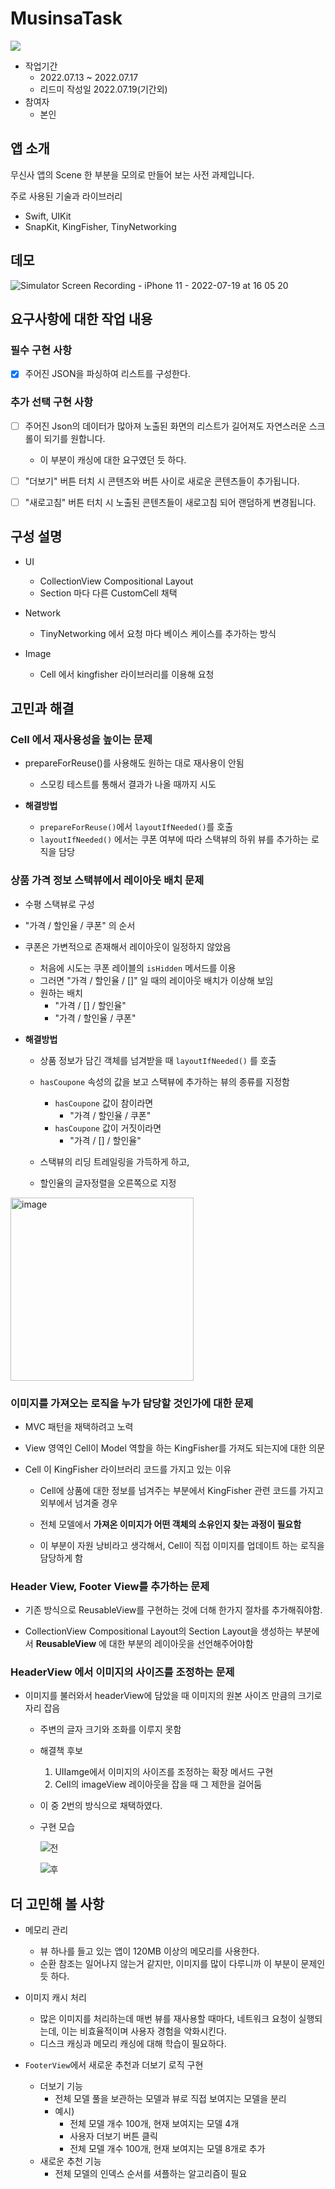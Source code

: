 # MusinsaTask

![](https://i.imgur.com/shldiJX.png)

* 작업기간
    * 2022.07.13 ~ 2022.07.17
    * 리드미 작성일 2022.07.19(기간외)
* 참여자 
    * 본인

## 앱 소개

무신사 앱의 Scene 한 부분을 모의로 만들어 보는 사전 과제입니다.

주로 사용된 기술과 라이브러리

* Swift, UIKit
* SnapKit, KingFisher, TinyNetworking

## 데모

![Simulator Screen Recording - iPhone 11 - 2022-07-19 at 16 05 20](https://user-images.githubusercontent.com/50472122/179704261-82121077-bdd9-4025-9431-c7b56bb3cbac.gif)


## 요구사항에 대한 작업 내용 

### 필수 구현 사항

 - [x] 주어진 JSON을 파싱하여 리스트를 구성한다.

### 추가 선택 구현 사항

 - [ ] 주어진 Json의 데이터가 많아져 노출된 화면의 리스트가 길어져도 자연스러운 스크롤이 되기를 원합니다.
     - 이 부분이 캐싱에 대한 요구였던 듯 하다.
 - [ ] "더보기" 버튼 터치 시 콘텐츠와 버튼 사이로 새로운 콘텐츠들이 추가됩니다.
 - [ ] "새로고침" 버튼 터치 시 노출된 콘텐츠들이 새로고침 되어 랜덤하게 변경됩니다. 



## 구성 설명

* UI
    * CollectionView Compositional Layout
    * Section 마다 다른 CustomCell 채택

* Network
    * TinyNetworking 에서 요청 마다 베이스 케이스를 추가하는 방식
    
* Image 
    * Cell 에서 kingfisher 라이브러리를 이용해 요청

## 고민과 해결

### Cell 에서 재사용성을 높이는 문제

* prepareForReuse()를 사용해도 원하는 대로 재사용이 안됨
    * 스모킹 테스트를 통해서 결과가 나올 때까지 시도
    
* **해결방법**

    * `prepareForReuse()`에서 `layoutIfNeeded()`를 호출
    * `layoutIfNeeded()` 에서는 쿠폰 여부에 따라 스택뷰의 하위 뷰를 추가하는 로직을 담당

### 상품 가격 정보 스택뷰에서 레이아웃 배치 문제

* 수평 스택뷰로 구성
* "가격 / 할인율 / 쿠폰" 의 순서
* 쿠폰은 가변적으로 존재해서 레이아웃이 일정하지 않았음
    * 처음에 시도는 쿠폰 레이블의 `isHidden` 메서드를 이용
    * 그러면 "가격 / 할인율 / []" 일 때의 레이아웃 배치가 이상해 보임
    * 원하는 배치
        *  "가격 / [] / 할인율" 
        *  "가격 / 할인율 / 쿠폰"

* **해결방법**
    * 상품 정보가 담긴 객체를 넘겨받을 때 `layoutIfNeeded()` 를 호출
    * `hasCoupone` 속성의 값을 보고 스택뷰에 추가하는 뷰의 종류를 지정함
        * `hasCoupone` 값이 참이라면
            * "가격 / 할인율 / 쿠폰"
        * `hasCoupone` 값이 거짓이라면
            * "가격 / [] / 할인율"

    * 스택뷰의 리딩 트레일링을 가득하게 하고,
    * 할인율의 글자정렬을 오른쪽으로 지정
        
<img width="293" alt="image" src="https://user-images.githubusercontent.com/50472122/179704790-d965e08c-ff30-46d5-bab0-81a3ab3fd772.png">

### 이미지를 가져오는 로직을 누가 담당할 것인가에 대한 문제

* MVC 패턴을 채택하려고 노력

* View 영역인 Cell이 Model 역할을 하는 KingFisher를 가져도 되는지에 대한 의문
* Cell 이 KingFisher 라이브러리 코드를 가지고 있는 이유
    * Cell에 상품에 대한 정보를 넘겨주는 부분에서 KingFisher 관련 코드를 가지고 외부에서 넘겨줄 경우

    * 전체 모델에서 **가져온 이미지가 어떤 객체의 소유인지 찾는 과정이 필요함**
    * 이 부분이 자원 낭비라고 생각해서, Cell이 직접 이미지를 업데이트 하는 로직을 담당하게 함

### Header View, Footer View를 추가하는 문제

* 기존 방식으로 ReusableView를 구현하는 것에 더해 한가지 절차를 추가해줘야함.

* CollectionView Compositional Layout의 Section Layout을 생성하는 부분에서 **ReusableView** 에 대한 부분의 레이아웃을 선언해주어야함

### HeaderView 에서 이미지의 사이즈를 조정하는 문제

* 이미지를 불러와서 headerView에 담았을 때 이미지의 원본 사이즈 만큼의 크기로 자리 잡음
    * 주변의 글자 크기와 조화를 이루지 못함

    * 해결책 후보
        1. UIIamge에서 이미지의 사이즈를 조정하는 확장 메서드 구현
        2. Cell의 imageView 레이아웃을 잡을 때 그 제한을 걸어둠
    * 이 중 2번의 방식으로 채택하였다.
    * 구현 모습

        ![전](https://i.imgur.com/iB3V24L.png)

        ![후](https://i.imgur.com/Ac0uovF.png)

## 더 고민해 볼 사항

* 메모리 관리
    * 뷰 하나를 들고 있는 앱이 120MB 이상의 메모리를 사용한다.
    * 순환 참조는 일어나지 않는거 같지만, 이미지를 많이 다루니까 이 부분이 문제인 듯 하다.
    
* 이미지 캐시 처리
    * 많은 이미지를 처리하는데 매번 뷰를 재사용할 때마다, 네트워크 요청이 실행되는데, 
    이는 비효율적이며 사용자 경험을 악화시킨다.
    * 디스크 캐싱과 메모리 캐싱에 대해 학습이 필요하다.

* `FooterView`에서 새로운 추천과 더보기 로직 구현
    * 더보기 기능
        * 전체 모델 풀을 보관하는 모델과 뷰로 직접 보여지는 모델을 분리
        * 예시)
            * 전체 모델 개수 100개, 현재 보여지는 모델 4개
            * 사용자 더보기 버튼 클릭
            * 전체 모델 개수 100개, 현재 보여지는 모델 8개로 추가
    * 새로운 추천 기능
        * 전체 모델의 인덱스 순서를 셔플하는 알고리즘이 필요
